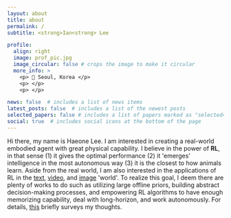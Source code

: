 ```yaml
---
layout: about
title: about
permalink: /
subtitle: <strong>Ian<strong> Lee

profile:
  align: right
  image: prof_pic.jpg
  image_circular: false # crops the image to make it circular
  more_info: >
    <p> 📍 Seoul, Korea </p>
    <p> </p>
    <p> </p>

news: false  # includes a list of news items
latest_posts: false  # includes a list of the newest posts
selected_papers: false # includes a list of papers marked as "selected={true}"
social: true  # includes social icons at the bottom of the page
---
```


Hi there, my name is Haeone Lee. I am interested in creating a real-world embodied agent with great physical capability. I believe in the power of **RL**, in that sense (1) it gives the optimal performance (2) it 'emerges' intelligence in the most autonomous way (3) it is the closest to how animals learn. Aside from the real world, I am also interested in the applications of RL in the [text](https://arxiv.org/abs/2311.05584), [video](https://arxiv.org/abs/2304.04782), and [image](https://arxiv.org/abs/2210.10913) 'world'. To realize this goal, I deem there are plenty of works to do such as utilizing large offline priors, building abstract decision-making processes, and empowering RL algorithms to have enough memorizing capability, deal with long-horizon, and work autonomously. For details, [this](https://docs.google.com/presentation/d/1EVna0yvlGfjYbyOSXRiubBcdI_LojjNKwcPj-mTqc9E/edit?usp=sharing) briefly surveys my thoughts.